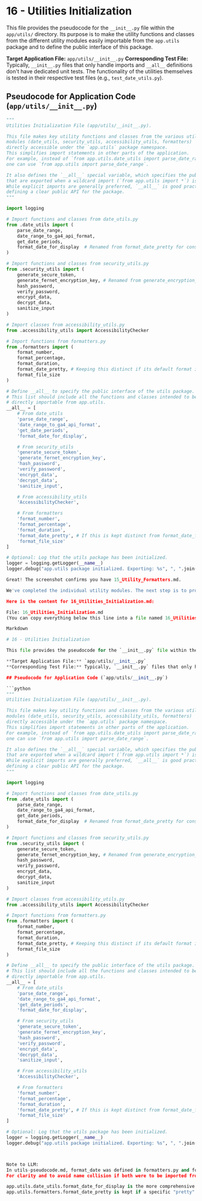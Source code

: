 # 16 - Utilities Initialization

This file provides the pseudocode for the `__init__.py` file within the `app/utils/` directory. Its purpose is to make the utility functions and classes from the different utility modules easily importable from the `app.utils` package and to define the public interface of this package.

**Target Application File:** `app/utils/__init__.py`
**Corresponding Test File:** Typically, `__init__.py` files that only handle imports and `__all__` definitions don't have dedicated unit tests. The functionality of the utilities themselves is tested in their respective test files (e.g., `test_date_utils.py`).

## Pseudocode for Application Code (`app/utils/__init__.py`)

````python
"""
Utilities Initialization File (app/utils/__init__.py).

This file makes key utility functions and classes from the various utility
modules (date_utils, security_utils, accessibility_utils, formatters)
directly accessible under the `app.utils` package namespace.
This simplifies import statements in other parts of the application.
For example, instead of `from app.utils.date_utils import parse_date_range`,
one can use `from app.utils import parse_date_range`.

It also defines the `__all__` special variable, which specifies the public symbols
that are exported when a wildcard import (`from app.utils import *`) is used.
While explicit imports are generally preferred, `__all__` is good practice for
defining a clear public API for the package.
"""

import logging

# Import functions and classes from date_utils.py
from .date_utils import (
    parse_date_range,
    date_range_to_ga4_api_format,
    get_date_periods,
    format_date_for_display  # Renamed from format_date_pretty for consistency
)

# Import functions and classes from security_utils.py
from .security_utils import (
    generate_secure_token,
    generate_fernet_encryption_key, # Renamed from generate_encryption_key
    hash_password,
    verify_password,
    encrypt_data,
    decrypt_data,
    sanitize_input
)

# Import classes from accessibility_utils.py
from .accessibility_utils import AccessibilityChecker

# Import functions from formatters.py
from .formatters import (
    format_number,
    format_percentage,
    format_duration,
    format_date_pretty, # Keeping this distinct if its default format is preferred
    format_file_size
)

# Define __all__ to specify the public interface of the utils package.
# This list should include all the functions and classes intended to be
# directly importable from app.utils.
__all__ = [
    # From date_utils
    'parse_date_range',
    'date_range_to_ga4_api_format',
    'get_date_periods',
    'format_date_for_display',

    # From security_utils
    'generate_secure_token',
    'generate_fernet_encryption_key',
    'hash_password',
    'verify_password',
    'encrypt_data',
    'decrypt_data',
    'sanitize_input',

    # From accessibility_utils
    'AccessibilityChecker',

    # From formatters
    'format_number',
    'format_percentage',
    'format_duration',
    'format_date_pretty', # If this is kept distinct from format_date_for_display
    'format_file_size'
]

# Optional: Log that the utils package has been initialized.
logger = logging.getLogger(__name__)
logger.debug("app.utils package initialized. Exporting: %s", ", ".join(__all__))

Great! The screenshot confirms you have 15_Utility_Formatters.md.

We've completed the individual utility modules. The next step is to provide the __init__.py for the utils package.

Here is the content for 16_Utilities_Initialization.md:

File: 16_Utilities_Initialization.md
(You can copy everything below this line into a file named 16_Utilities_Initialization.md)

Markdown

# 16 - Utilities Initialization

This file provides the pseudocode for the `__init__.py` file within the `app/utils/` directory. Its purpose is to make the utility functions and classes from the different utility modules easily importable from the `app.utils` package and to define the public interface of this package.

**Target Application File:** `app/utils/__init__.py`
**Corresponding Test File:** Typically, `__init__.py` files that only handle imports and `__all__` definitions don't have dedicated unit tests. The functionality of the utilities themselves is tested in their respective test files (e.g., `test_date_utils.py`).

## Pseudocode for Application Code (`app/utils/__init__.py`)

```python
"""
Utilities Initialization File (app/utils/__init__.py).

This file makes key utility functions and classes from the various utility
modules (date_utils, security_utils, accessibility_utils, formatters)
directly accessible under the `app.utils` package namespace.
This simplifies import statements in other parts of the application.
For example, instead of `from app.utils.date_utils import parse_date_range`,
one can use `from app.utils import parse_date_range`.

It also defines the `__all__` special variable, which specifies the public symbols
that are exported when a wildcard import (`from app.utils import *`) is used.
While explicit imports are generally preferred, `__all__` is good practice for
defining a clear public API for the package.
"""

import logging

# Import functions and classes from date_utils.py
from .date_utils import (
    parse_date_range,
    date_range_to_ga4_api_format,
    get_date_periods,
    format_date_for_display  # Renamed from format_date_pretty for consistency
)

# Import functions and classes from security_utils.py
from .security_utils import (
    generate_secure_token,
    generate_fernet_encryption_key, # Renamed from generate_encryption_key
    hash_password,
    verify_password,
    encrypt_data,
    decrypt_data,
    sanitize_input
)

# Import classes from accessibility_utils.py
from .accessibility_utils import AccessibilityChecker

# Import functions from formatters.py
from .formatters import (
    format_number,
    format_percentage,
    format_duration,
    format_date_pretty, # Keeping this distinct if its default format is preferred
    format_file_size
)

# Define __all__ to specify the public interface of the utils package.
# This list should include all the functions and classes intended to be
# directly importable from app.utils.
__all__ = [
    # From date_utils
    'parse_date_range',
    'date_range_to_ga4_api_format',
    'get_date_periods',
    'format_date_for_display',

    # From security_utils
    'generate_secure_token',
    'generate_fernet_encryption_key',
    'hash_password',
    'verify_password',
    'encrypt_data',
    'decrypt_data',
    'sanitize_input',

    # From accessibility_utils
    'AccessibilityChecker',

    # From formatters
    'format_number',
    'format_percentage',
    'format_duration',
    'format_date_pretty', # If this is kept distinct from format_date_for_display
    'format_file_size'
]

# Optional: Log that the utils package has been initialized.
logger = logging.getLogger(__name__)
logger.debug("app.utils package initialized. Exporting: %s", ", ".join(__all__))



Note to LLM:
In utils-pseudocode.md, format_date was defined in formatters.py and format_date_for_display wasn't explicitly defined but date_utils.py had a format_date which was less feature-rich. formatters.py in 15_Utility_Formatters.md had format_date_pretty.
For clarity and to avoid name collision if both were to be imported from app.utils:

app.utils.date_utils.format_date_for_display is the more comprehensive one.
app.utils.formatters.format_date_pretty is kept if a specific "pretty" default is desired. The __all__ list reflects this by exporting format_date_for_display and format_date_pretty distinctly if they serve different primary purposes or have different default output formats. The original utils-pseudocode.md showed a format_date in its __all__ which was from formatters.py. I've aligned it to what we've been generating. The function generate_encryption_key in security_utils.py was more specifically generate_fernet_encryption_key, so that's reflected here.
````
